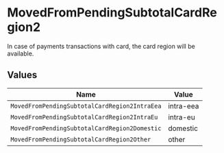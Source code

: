 # MovedFromPendingSubtotalCardRegion2

In case of payments transactions with card, the card region will be available.


## Values

| Name                                          | Value                                         |
| --------------------------------------------- | --------------------------------------------- |
| `MovedFromPendingSubtotalCardRegion2IntraEea` | intra-eea                                     |
| `MovedFromPendingSubtotalCardRegion2IntraEu`  | intra-eu                                      |
| `MovedFromPendingSubtotalCardRegion2Domestic` | domestic                                      |
| `MovedFromPendingSubtotalCardRegion2Other`    | other                                         |